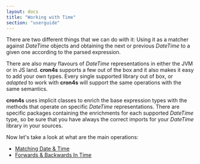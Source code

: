 ```yaml
---
layout: docs
title: "Working with Time"
section: "userguide"
---
```


There are two different things that we can do with it: Using it as a matcher against _DateTime_ objects
and obtaining the next or previous _DateTime_ to a given one according to the parsed expression.

There are also many flavours of _DateTime_ representations in either the JVM or in JS land. **cron4s**
supports a few out of the box and it also makes it easy to add your own types. Every single
supported library out of box, or _adapted_ to work with **cron4s** will support the same
operations with the same semantics.

**cron4s** uses implicit classes to enrich the base expression types with the methods that operate
on specific _DateTime_ representations. There are specific packages containing the enrichments for
each supported _DateTime_ type, so be sure that you have always the correct imports for your _DateTime_
library in your sources.

Now let's take a look at what are the main operations:

-   [Matching Date & Time](time_usage/matching.md)
-   [Forwards & Backwards In Time](time_usage/forward_backwards.md)